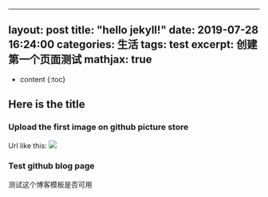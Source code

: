 
---
layout: post
title:  "hello jekyll!"
date:   2019-07-28 16:24:00
categories: 生活
tags: test
excerpt: 创建第一个页面测试
mathjax: true
---

* content
{:toc}


## Here is the title

### Upload the first image on github picture store

Url like this: ![](https://raw.githubusercontent.com/mrCalmdow/blogPhoto/master/20190728151324.png?token=AEGQZT5DWENILL5LQQMX6CC5HVFVI)



### Test github blog page
测试这个博客模板是否可用